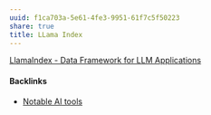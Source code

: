 ```yaml
---
uuid: f1ca703a-5e61-4fe3-9951-61f7c5f50223
share: true
title: LLama Index
---
```

[LlamaIndex - Data Framework for LLM Applications](https://www.llamaindex.ai/)

#### Backlinks

* [Notable AI tools](/1f16e3ec-47c6-4f57-97a6-4ab3bbec3237)
